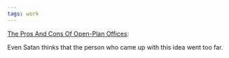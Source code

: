 ```yaml
---
tags: work
---
```


[The Pros And Cons Of Open-Plan Offices](https://www.theonion.com/the-pros-and-cons-of-open-plan-offices-1819592138):

Even Satan thinks that the person who came up with this idea went too far.